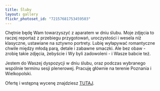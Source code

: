 ```yaml
---
title: Śluby
layout: gallery
flickr_photoset_id: "72157681753459503"
---
```

Chętnie będę Wam towarzyszyć z aparatem w dniu ślubu. Moje zdjęcia to raczej reportaż z przebiegu przygotowań, uroczystości i wesela niż klasyczne, ustawiane na sztywno portrety. Lubię wyłapywać romantyczne chwile między młodą parą, detale i zabawne smaczki. Ale bez obaw - zrobię takie zdjęcia, żebyście i Wy byli zadowoleni - i Wasze babcie też. 


Jestem do Waszej dyspozycji w dniu ślubu, oraz podczas wybranego wspólnie terminu sesji plenerowej. Pracuję głównie na terenie Poznania i Wielkopolski. 


Ofertę i wstępną wycenę znajdziesz <a href="/oferta">TUTAJ</a>.